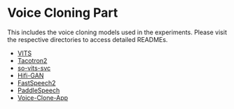 # Voice Cloning Part
This includes the voice cloning models used in the experiments. Please visit the respective directories to access detailed READMEs.
- [VITS](https://github.com/TimbreWatermarking/TimbreWatermarking/tree/main/voice.clone/VITS)
- [Tacotron2](https://github.com/TimbreWatermarking/TimbreWatermarking/tree/main/voice.clone/Tacotron2)
- [so-vits-svc](https://github.com/svc-develop-team/so-vits-svc)
- [Hifi-GAN](https://github.com/jik876/hifi-gan)
- [FastSpeech2](https://github.com/ming024/FastSpeech2)
- [PaddleSpeech]()
- [Voice-Clone-App]()